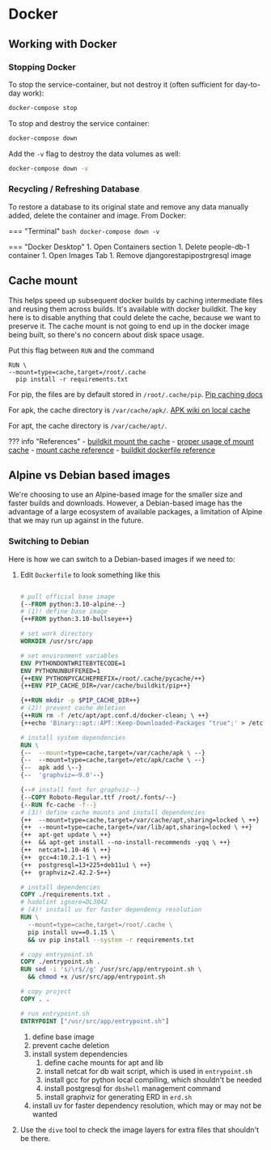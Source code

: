 # Docker

## Working with Docker

### Stopping Docker

To stop the service-container, but not destroy it (often sufficient for day-to-day work):

```bash
docker-compose stop
```

To stop and destroy the service container:

```bash
docker-compose down
```

Add the `-v` flag to destroy the data volumes as well:

```bash
docker-compose down -v
```

### Recycling / Refreshing Database

To restore a database to its original state and remove any data manually added, delete the container and image.
From Docker:

=== "Terminal"
    ```bash
    docker-compose down -v
    ```

=== "Docker Desktop"
    1. Open Containers section
    1. Delete people-db-1 container
    1. Open Images Tab
    1. Remove djangorestapipostrgresql image

## Cache mount

This helps speed up subsequent docker builds by caching intermediate files and reusing them across builds. It's available with docker buildkit. The key here is to disable anything that could delete the cache, because we want to preserve it. The cache mount is not going to end up in the docker image being built, so there's no concern about disk space usage.

Put this flag between `RUN` and the command

```docker hl_lines="2"
RUN \
--mount=type=cache,target=/root/.cache
  pip install -r requirements.txt
```

For pip, the files are by default stored in `/root/.cache/pip`. [Pip caching docs](https://pip.pypa.io/en/stable/topics/caching/)

For apk, the cache directory is `/var/cache/apk/`. [APK wiki on local cache](https://wiki.alpinelinux.org/wiki/Local_APK_cache)

For apt, the cache directory is `/var/cache/apt/`.

??? info "References"
    - [buildkit mount the cache](https://vsupalov.com/buildkit-cache-mount-dockerfile/)
    - [proper usage of mount cache](https://dev.doroshev.com/blog/docker-mount-type-cache/)
    - [mount cache reference](https://docs.docker.com/engine/reference/builder/#run---mounttypecache)
    - [buildkit dockerfile reference](https://github.com/moby/buildkit/blob/master/frontend/dockerfile/docs/reference.md)

## Alpine vs Debian based images

We're choosing to use an Alpine-based image for the smaller size and faster builds and downloads. However, a Debian-based image has the advantage of a large ecosystem of available packages, a limitation of Alpine that we may run up against in the future.

### Switching to Debian

Here is how we can switch to a Debian-based images if we need to:

1. Edit `Dockerfile` to look something like this

    ```Dockerfile title="app/Dockerfile"

    # pull official base image
    {--FROM python:3.10-alpine--}
    # (1)! define base image
    {++FROM python:3.10-bullseye++}

    # set work directory
    WORKDIR /usr/src/app

    # set environment variables
    ENV PYTHONDONTWRITEBYTECODE=1
    ENV PYTHONUNBUFFERED=1
    {++ENV PYTHONPYCACHEPREFIX=/root/.cache/pycache/++}
    {++ENV PIP_CACHE_DIR=/var/cache/buildkit/pip++}

    {++RUN mkdir -p $PIP_CACHE_DIR++}
    # (2)! prevent cache deletion
    {++RUN rm -f /etc/apt/apt.conf.d/docker-clean; \ ++}
    {++echo 'Binary::apt::APT::Keep-Downloaded-Packages "true";' > /etc/apt/apt.conf.d/keep-cache++}

    # install system dependencies
    RUN \
    {--  --mount=type=cache,target=/var/cache/apk \ --}
    {--  --mount=type=cache,target=/etc/apk/cache \ --}
    {--  apk add \--}
    {--  'graphviz=~9.0'--}

    {--# install font for graphviz--}
    {--COPY Roboto-Regular.ttf /root/.fonts/--}
    {--RUN fc-cache -f--}
    # (3)! define cache mounts and install dependencies
    {++  --mount=type=cache,target=/var/cache/apt,sharing=locked \ ++}
    {++  --mount=type=cache,target=/var/lib/apt,sharing=locked \ ++}
    {++  apt-get update \ ++}
    {++  && apt-get install --no-install-recommends -yqq \ ++}
    {++  netcat=1.10-46 \ ++}
    {++  gcc=4:10.2.1-1 \ ++}
    {++  postgresql=13+225+deb11u1 \ ++}
    {++  graphviz=2.42.2-5++}

    # install dependencies
    COPY ./requirements.txt .
    # hadolint ignore=DL3042
    # (4)! install uv for faster dependency resolution
    RUN \
      --mount=type=cache,target=/root/.cache \
      pip install uv==0.1.15 \
      && uv pip install --system -r requirements.txt

    # copy entrypoint.sh
    COPY ./entrypoint.sh .
    RUN sed -i 's/\r$//g' /usr/src/app/entrypoint.sh \
      && chmod +x /usr/src/app/entrypoint.sh

    # copy project
    COPY . .

    # run entrypoint.sh
    ENTRYPOINT ["/usr/src/app/entrypoint.sh"]
    ```

    1. define base image
    1. prevent cache deletion
    1. install system dependencies
        1. define cache mounts for apt and lib
        1. install netcat for db wait script, which is used in `entrypoint.sh`
        1. install gcc for python local compiling, which shouldn't be needed
        1. install postgresql for `dbshell` management command
        1. install graphviz for generating ERD in `erd.sh`
    1. install uv for faster dependency resolution, which may or may not be wanted

1. Use the `dive` tool to check the image layers for extra files that shouldn't be there.
